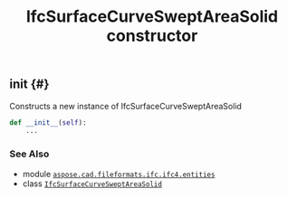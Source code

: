 ﻿---
title: IfcSurfaceCurveSweptAreaSolid constructor
second_title: Aspose.CAD for Python via .NET API References
description: 
type: docs
weight: 10
url: /python-net/aspose.cad.fileformats.ifc.ifc4.entities/ifcsurfacecurvesweptareasolid/__init__/
is_root: false
---

## __init__ {#}

Constructs a new instance of IfcSurfaceCurveSweptAreaSolid



```python
def __init__(self):
    ...
```





### See Also
* module [`aspose.cad.fileformats.ifc.ifc4.entities`](../../)
* class [`IfcSurfaceCurveSweptAreaSolid`](/cad/python-net/aspose.cad.fileformats.ifc.ifc4.entities/ifcsurfacecurvesweptareasolid)
